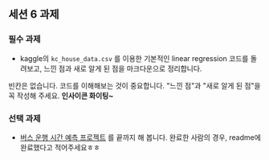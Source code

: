 ## 세션 6 과제

### 필수 과제 
- kaggle의 `kc_house_data.csv` 를 이용한 기본적인 linear regression 코드를 돌려보고, 느낀 점과 새로 알게 된 점을 마크다운으로 정리합니다.

빈칸은 없습니다.
코드를 이해해보는 것이 중요합니다.
"느낀 점"과 "새로 알게 된 점"을 꼭 작성해 주세요.
**인사이콘 화이팅~**

### 선택 과제
- [버스 운행 시간 예측 프로젝트](https://dacon.io/edu/1003) 를 끝까지 해 봅니다.
완료한 사람의 경우, readme에 완료했다고 적어주세요ㅎㅎ